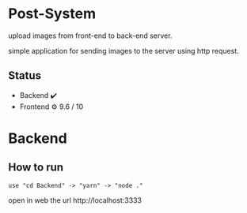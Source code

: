 # Post-System
upload images from front-end to back-end server.

simple application for sending images to the server using http request.

## Status

* Backend ✔️
* Frontend ⚙️ 9.6 / 10

# Backend 

## How to run

```
use "cd Backend" -> "yarn" -> "node ."
```
open in web the url http://localhost:3333



